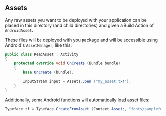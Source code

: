 ## Assets

Any raw assets you want to be deployed with your application can be placed in this directory (and child directories) and given a Build Action of `AndroidAsset`.

These files will be deployed with you package and will be accessible using Android's `AssetManager`, like this:

```c#
public class ReadAsset : Activity
{
    protected override void OnCreate (Bundle bundle)
    {
        base.OnCreate (bundle);

        InputStream input = Assets.Open ("my_asset.txt");
    }
}
```

Additionally, some Android functions will automatically load asset files:

```c#
Typeface tf = Typeface.CreateFromAsset (Context.Assets, "fonts/samplefont.ttf");
```
